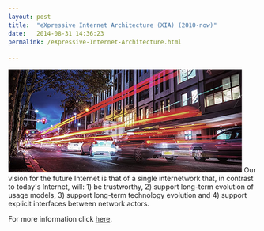 ```yaml
---
layout: post
title:  "eXpressive Internet Architecture (XIA) (2010-now)"
date:   2014-08-31 14:36:23
permalink: /eXpressive-Internet-Architecture.html

---
```


<span class="image featured"><img src="/images/pic03.jpg" alt=""></span>
Our vision for the future Internet is that of a single internetwork that, in contrast to today's Internet, will: 1) be trustworthy, 2) support long-term evolution of usage models, 3) support long-term technology evolution and 4) support explicit interfaces between network actors.

For more information click [here](http://xia.cs.cmu.edu/).
